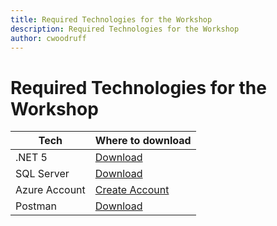 ```yaml
---
title: Required Technologies for the Workshop
description: Required Technologies for the Workshop
author: cwoodruff
---
```

# Required Technologies for the Workshop

| Tech          | Where to download                                                           |
| ------------- | --------------------------------------------------------------------------- |
| .NET 5        | [Download](https://dotnet.microsoft.com/download/dotnet)                    |
| SQL Server    | [Download](https://www.microsoft.com/en-us/sql-server/sql-server-downloads) |
| Azure Account | [Create Account](https://azure.microsoft.com/en-us/free/)                   |
| Postman       | [Download](https://www.postman.com/downloads/)                              |